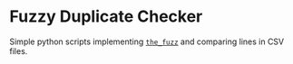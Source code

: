 # Fuzzy Duplicate Checker

Simple python scripts implementing [`the_fuzz`](https://github.com/seatgeek/thefuzz) and comparing lines in CSV files.
